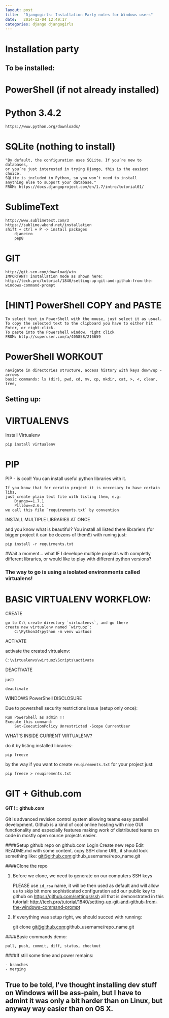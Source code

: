 ```yaml
---
layout: post
title:  "Djangogirls: Installation Party notes for Windows users"
date:   2014-12-04 12:49:17
categories: django djangogirls
---
```


Installation party
==================

To be installed:
----------------

PowerShell (if not already installed)
==================

Python 3.4.2
==================
	https://www.python.org/downloads/

SQLite (nothing to install)
==================
	"By default, the configuration uses SQLite. If you’re new to databases,
	or you’re just interested in trying Django, this is the easiest choice.
	SQLite is included in Python, so you won’t need to install
	anything else to support your database."
	FROM: https://docs.djangoproject.com/en/1.7/intro/tutorial01/



SublimeText
===========
	http://www.sublimetext.com/3
	https://sublime.wbond.net/installation
	shift + ctrl + P -> install packages
		djaneiro
		pep8

GIT
===
	http://git-scm.com/download/win
	IMPORTANT! installation mode as shown here:
	http://tech.pro/tutorial/1840/setting-up-git-and-github-from-the-windows-command-prompt


[HINT] PowerShell COPY and PASTE
================================
	To select text in PowerShell with the mouse, just select it as usual.
	To copy the selected text to the clipboard you have to either hit Enter, or right-click.
	To paste into the Powershell window, right click
	FROM: http://superuser.com/a/405858/216659



PowerShell WORKOUT
==================
	navigate in directories structure, access history with keys down/up -arrows
	basic commands: ls (dir), pwd, cd, mv, cp, mkdir, cat, >, <, clear, tree,


Setting up:
-----------

VIRTUALENVS
===========
Install Virtualenv

	pip install virtualenv

PIP
===
PIP - is cool! You can install useful python libraries with it.

	If you know that for ceratin project it is neccesary to have certain libs,
	just create plain text file with listing them, e.g:
		Django==1.7.1
		Pillow==2.6.1
	we call this file `requirements.txt` by convention

INSTALL MULTIPLE LIBRARIES AT ONCE

and you know what is beautiful? You install all listed there librariers (for bigger project it can be dozens of them!!) with runing just:

	pip install -r requirments.txt

#Wait a moment... what IF I develope multiple projects with completly different libraries, or would like to play with different python versions?

### The way to go is using a isolated environments called virtualens!


BASIC VIRTUALENV WORKFLOW:
==========================

CREATE

	go to C:\ create directory `virtualenvs`, and go there
	create new virtualenv named `wirtuoz`:
		C:\Python34\python -m venv wirtuoz

ACTIVATE

activate the created virtualenv:

	C:\virtualenvs\wirtuoz\Scripts\activate

DEACTIVATE

just:

	deactivate

WINDOWS PowerShell DISCLOSURE

Due to powershell security restrictions issue (setup only once):

	Run PowerShell as admin !!
	Execute this command:
		Set-ExecutionPolicy Unrestricted -Scope CurrentUser

WHAT'S INSIDE CURRENT VIRTUALENV?

do it by listing installed libraries:

	pip freeze

by the way if you want to create `reuqirements.txt` for your project just:

	pip freeze > reuqirements.txt

GIT + Github.com
================

#### GIT != github.com

Git is advanced revision control system allowing teams easy parallel development. Github is a kind of cool online hosting with nice GUI functionality and especially features making work of distributed teams on code in mostly open source projects easier.

####Setup github repo on github.com
	Login
	Create new repo
	Edit README.md with some content.
	copy SSH clone URL, it should look something like: git@github.com:github_username/repo_name.git

####Clone the repo

1) Before we clone, we need to generate on our computers SSH keys

	PLEASE use `id_rsa` name, it will be then used
	as default and will allow us to skip bit more sophisticated configuration
	add our public key to github on https://github.com/settings/ssh
	all that is demonstrated in this tutorial:
	http://tech.pro/tutorial/1840/setting-up-git-and-github-from-the-windows-command-prompt

2) If everything was setup right, we should succed with running:

	git clone git@github.com:github_username/repo_name.git

####Basic commands demo:

	pull, push, commit, diff, status, checkout

####If still some time and power remains:

	- branches
	- merging


True to be told, I've thought installing dev stuff on Windows will be ass-pain, but I have to admint it was only a bit harder than on Linux, but anyway way easier than on OS X.
----------------
